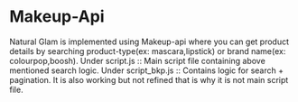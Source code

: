 # Makeup-Api
Natural Glam is implemented using Makeup-api where you can get product details by searching product-type(ex: mascara,lipstick) or brand name(ex: colourpop,boosh).
Under script.js :: Main script file containing above mentioned search logic.
Under script_bkp.js :: Contains logic for search + pagination. It is also working but not refined that is why it is not main script file. 
